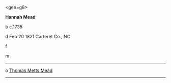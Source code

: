 <gen=g8>

<b>Hannah Mead</b>

b c.1735

d Feb 20 1821 Carteret Co., NC

f 

m

<hr>

o [Thomas Metts Mead](../g8/thomas_metts_mead.md)

<hr>